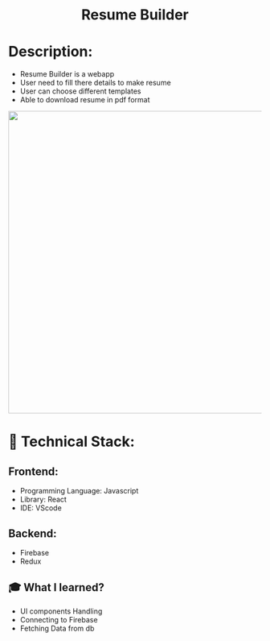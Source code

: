 <h1 align="center">
  Resume Builder
</h1>

# Description:
- Resume Builder is a webapp
- User need to fill there details to make resume
- User can choose different templates
- Able to download resume in pdf format

<img src="https://user-images.githubusercontent.com/57831888/102904673-113f2200-4498-11eb-984e-35502275ccfc.png" width="600px">

# 🚀 Technical Stack:

## Frontend:
- Programming Language: Javascript
- Library: React 
- IDE: VScode

## Backend:
- Firebase
- Redux

## 🎓 What I learned?
- UI components Handling
- Connecting to Firebase
- Fetching Data from db


